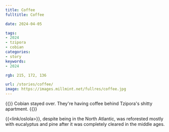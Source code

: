 ```yaml
---
title: Coffee
fulltitle: Coffee

date: 2024-04-05

tags:
- 2024
- tzipora
- cobian
categories:
- story
keywords:
- 2024

rgb: 215, 172, 136

url: /stories/coffee/
image: https://images.millmint.net/fullres/coffee.jpg
---
```

{{<note caption>}}
Cobian stayed over. They're having coffee behind Tzipora's shitty apartment.
{{</note>}}

{{<link/oslola>}}, despite being in the North Atlantic, was reforested mostly with eucalyptus and pine after it was completely cleared in the middle ages.